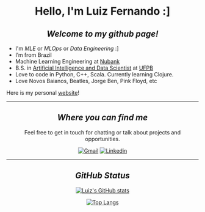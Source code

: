 
<center>

# Hello, I'm Luiz Fernando :]

## _Welcome to my github page!_

</center> 
 

- I'm _MLE_ or _MLOps_ or _Data Engineering_ :]
- I’m from Brazil
- Machine Learning Engineering at [Nubank](https://nubank.com.br/) 
- B.S. in [Artificial Intelligence and Data Scientist](https://sigaa.ufpb.br/sigaa/public/curso/portal.jsf?id=14289031&lc=pt_BR) at [UFPB](https://www.ufpb.br/)
- Love to code in Python, C++, Scala. Currently learning Clojure.
- Love Novos Baianos, Beatles, Jorge Ben, Pink Floyd, etc

Here is my personal [website](https://luiz826.github.io/)!

<center> 

---
## _Where you can find me_

Feel free to get in touch for chatting or talk about projects and opportunities.

[![Gmail](https://img.shields.io/badge/Gmail-D14836?style=for-the-badge&logo=gmail&logoColor=white)](luizfernando1012000@gmail.com)
[![Linkedin](https://img.shields.io/badge/LinkedIn-0077B5?style=for-the-badge&logo=linkedin&logoColor=white)](https://www.linkedin.com/in/luiz-fernando632/) 

---

## _GitHub Status_


[![Luiz's GitHub stats](https://github-readme-stats.vercel.app/api?username=luiz826&show_icons=true&theme=radical)](https://github.com/luiz826/)
 
[![Top Langs](https://github-readme-stats.vercel.app/api/top-langs/?username=luiz826&layout=compact&show_icons=true&theme=radical&hide=jupyter%20notebook)](https://github.com/luiz826/)

</center>
